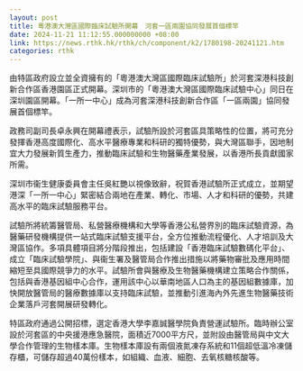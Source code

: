 ```yaml
---
layout: post
title: 粵港澳大灣區國際臨床試驗所開幕　河套一區兩園協同發展首個標竿
date: 2024-11-21 11:12:55.000000000 +08:00
link: https://news.rthk.hk/rthk/ch/component/k2/1780198-20241121.htm
categories: rthk
---
```


由特區政府設立並全資擁有的「粵港澳大灣區國際臨床試驗所」於河套深港科技創新合作區香港園區正式開幕。深圳市的「粵港澳大灣區國際臨床試驗中心」同日在深圳園區開幕。「一所一中心」成為河套深港科技創新合作區「一區兩園」協同發展首個標竿。

政務司副司長卓永興在開幕禮表示，試驗所設於河套區具策略性的位置，將可充分發揮香港高度國際化、高水平醫療專業和科研的獨特優勢，與大灣區聯手，因地制宜大力發展新質生產力，推動臨床試驗和生物醫藥產業發展，以香港所長貢獻國家所需。

深圳市衞生健康委員會主任吳紅艷以視像致辭，祝賀香港試驗所正式成立，並期望港深「一所一中心」緊密結合兩地在產業、轉化、市場、人才和科研的優勢，共建高水平的臨床試驗服務平台。

試驗所將統籌醫管局、私營醫療機構和大學等香港公私營界別的臨床試驗資源，為醫藥研發機構提供一站式臨床試驗支援平台，全方位推動流程優化、人才培訓及大灣區協作。多項具體項目將分階段推出，包括建設「香港臨床試驗數碼化平台」、成立「臨床試驗學院」、與衞生署及醫管局合作推出措施以將藥物審批及應用時間縮短至具國際競爭力的水平。試驗所會與醫療及生物醫藥機構建立策略合作關係，包括與香港基因組中心合作，運用該中心以華南地區人口為主的基因組數據庫，加快開放醫管局的醫療數據庫以支持臨床試驗，並推動引進海內外先進生物醫藥技術企業落戶河套開展研發轉化。

特區政府通過公開招標，選定香港大學李嘉誠醫學院負責營運試驗所。臨時辦公室設於河套區的中央援港應急醫院，面積近7000平方尺，並附設由醫管局與中文大學合作管理的生物樣本庫。生物樣本庫設有兩個液氮凍存系統和11個超低溫冷凍儲存櫃，可儲存超過40萬份樣本，如組織、血液、細胞、去氧核糖核酸等。
